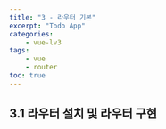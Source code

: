 ```yaml
--- 
title: "3 - 라우터 기본" 
excerpt: "Todo App"
categories: 
    - vue-lv3
tags: 
    - vue
    - router
toc: true
--- 
```


## 3.1 라우터 설치 및 라우터 구현



